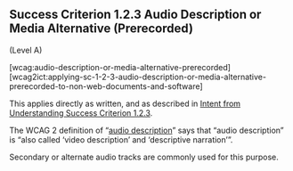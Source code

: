 ## Success Criterion 1.2.3 Audio Description or Media Alternative (Prerecorded)

(Level A)

[wcag:audio-description-or-media-alternative-prerecorded]
[wcag2ict:applying-sc-1-2-3-audio-description-or-media-alternative-prerecorded-to-non-web-documents-and-software]

This applies directly as written, and as described in [Intent from Understanding Success Criterion 1.2.3](https://www.w3.org/WAI/WCAG22/Understanding/audio-description-or-media-alternative-prerecorded#intent).

<div class="note">

The WCAG 2 definition of “[audio description](https://www.w3.org/TR/WCAG22/#dfn-audio-descriptions)” says that “audio description” is “also called ‘video description’ and ‘descriptive narration’”.

</div>

<div class="note">

Secondary or alternate audio tracks are commonly used for this purpose.

</div>
